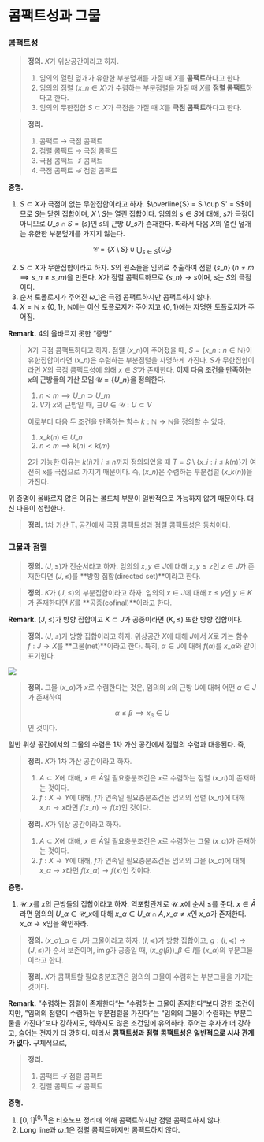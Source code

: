 # 콤팩트성과 그물

### 콤팩트성
> **정의.** $X$가 위상공간이라고 하자.
> 
> 1. 임의의 열린 덮개가 유한한 부분덮개를 가질 때 $X$를 **콤팩트**하다고 한다.
> 2. 임의의 점렬 $\lbrace x\_n \in X \rbrace$가 수렴하는 부분점렬을 가질 때 $X$를 **점렬 콤팩트**하다고 한다.
> 3. 임의의 무한집합 $S \subset X$가 극점을 가질 때 $X$를 **극점 콤팩트**하다고 한다.

> **정리.**
>
> 1. 콤팩트 $\rightarrow$ 극점 콤팩트
> 2. 점렬 콤팩트 $\rightarrow$ 극점 콤팩트
> 3. 극점 콤팩트 $\not\rightarrow$ 콤팩트
> 4. 극점 콤팩트 $\not\rightarrow$ 점렬 콤팩트


**증명.**

1. $S \subset X$가 극점이 없는 무한집합이라고 하자. $\overline{S} = S \cup S' = S$이므로 $S$는 닫힌 집합이며, $X \setminus S$는 열린 집합이다. 임의의 $s \in S$에 대해, $s$가 극점이 아니므로 $U\_s \cap S = \lbrace  s \rbrace$인 $s$의 근방 $U\_s$가 존재한다. 따라서 다음 $X$의 열린 덮개는 유한한 부분덮개를 가지지 않는다.

$$
\mathcal{C} = \lbrace  X \setminus S \rbrace \cup \bigcup_{s \in S} \lbrace  U_s \rbrace
$$

2. $S \subset X$가 무한집합이라고 하자. $S$의 원소들을 임의로 추출하여 점렬 $\lbrace  s\_n \rbrace \;(n \neq m \implies s\_n \neq s\_m)$을 만든다. $X$가 점렬 콤팩트하므로 $\lbrace  s\_n \rbrace → s$이며, $s$는 $S$의 극점이다.
3. 순서 토폴로지가 주어진 $\omega\_1$은 극점 콤팩트하지만 콤팩트하지 않다.
4. $X = \mathbb{N} \times \lbrace  0, 1 \rbrace$, $\mathbb{N}$에는 이산 토폴로지가 주어지고 $\lbrace  0, 1\rbrace$에는 자명한 토폴로지가 주어짐.

**Remark.** 4의 올바르지 못한 “증명”

> $X$가 극점 콤팩트하다고 하자. 점렬 $(x\_n)$이 주어졌을 때, $S = \lbrace  x\_n : n \in \mathbb{N}\rbrace$이 유한집합이라면 $(x\_n)$은 수렴하는 부분점렬을 자명하게 가진다. $S$가 무한집합이라면 $X$의 극점 콤팩트성에 의해 $x \in S'$가 존재한다. **이제 다음 조건을 만족하는 $x$의 근방들의 가산 모임 $\mathcal{U} = \lbrace  U\_n \rbrace$을 정의한다.**
>
> 1. $n < m \implies U\_n \supset U\_m$
> 2. $V$가 $x$의 근방일 때, $\exists U \in \mathcal{U} : U \subset V$
>
> 이로부터 다음 두 조건을 만족하는 함수 $k: \mathbb{N} → \mathbb{N}$을 정의할 수 있다.
>
> 1. $x\_{k(n)} \in U\_n$
> 2. $n < m \implies k(n) < k(m)$
>
> 2가 가능한 이유는 $k(i)$가 $i \leq n$까지 정의되었을 때 $T = S \setminus \lbrace  x\_i : i \leq k(n) \rbrace$가 여전히 $x$를 극점으로 가지기 때문이다. 즉, $(x\_n)$은 수렴하는 부분점렬 $(x\_{k(n)})$을 가진다.

위 증명이 올바르지 않은 이유는 볼드체 부분이 일반적으로 가능하지 않기 때문이다. 대신 다음이 성립한다.

> **정리.** 1차 가산 T₁ 공간에서 극점 콤팩트성과 점렬 콤팩트성은 동치이다.



### 그물과 점렬

> **정의.** $(J, \leq)$가 전순서라고 하자. 임의의 $x, y \in J$에 대해 $x, y \leq z$인 $z \in J$가 존재한다면 $(J, \leq)$를 **방향 집합(directed set)**이라고 한다.

> **정의.** $K$가 $(J, \leq)$의 부분집합이라고 하자. 임의의 $x \in J$에 대해 $x \leq y$인 $y \in K$가 존재한다면 $K$를 **공종(cofinal)**이라고 한다.

**Remark.** $(J, \leq)$가 방향 집합이고 $K \subset J$가 공종이라면 $(K, \leq)$ 또한 방향 집합이다.

> **정의.** $(J, \leq)$가 방향 집합이라고 하자. 위상공간 $X$에 대해 $J$에서 $X$로 가는 함수 $f: J → X$를 **그물(net)**이라고 한다. 특히, $\alpha \in J$에 대해 $f(\alpha)$를 $x\_\alpha$와 같이 표기한다.

![](https://velog.velcdn.com/images/dimenerno/post/9012f74b-245b-413c-8df4-f6ae30ebf7b3/image.png)

> **정의.** 그물 $(x\_\alpha)$가 $x$로 수렴한다는 것은, 임의의 $x$의 근방 $U$에 대해 어떤 $\alpha \in J$가 존재하여
>
> $$
> \alpha \leq \beta \implies x_\beta \in U
> $$
> 인 것이다.

일반 위상 공간에서의 그물의 수렴은 1차 가산 공간에서 점렬의 수렴과 대응된다. 즉,

> **정리.** $X$가 1차 가산 공간이라고 하자.
>
> 1. $A \subset X$에 대해, $x \in \bar{A}$일 필요충분조건은 $x$로 수렴하는 점렬 $(x\_n)$이 존재하는 것이다.
> 2. $f: X → Y$에 대해, $f$가 연속일 필요충분조건은 임의의 점렬 $(x\_n)$에 대해 $x\_n → x$라면  $f(x\_n) → f(x)$인 것이다. 

> **정리.** $X$가 위상 공간이라고 하자.
>
> 1. $A \subset X$에 대해, $x \in \bar{A}$일 필요충분조건은 $x$로 수렴하는 그물 $(x\_\alpha)$가 존재하는 것이다.
> 2. $f: X → Y$에 대해, $f$가 연속일 필요충분조건은 임의의 그물 $(x\_\alpha)$에 대해 $x\_\alpha → x$라면  $f(x\_\alpha) → f(x)$인 것이다. 

**증명.**

1. $\mathcal{U}\_x$를 $x$의 근방들의 집합이라고 하자. 역포함관계로 $\mathcal{U}\_x$에 순서 $\leq$를 준다. $x \in \bar{A}$라면 임의의 $U\_\alpha \in \mathcal{U}\_x$에 대해 $x\_\alpha \in U\_\alpha \cap A, x\_\alpha \neq x$인 $x\_\alpha$가 존재한다. $x\_\alpha → x$임을 확인하라.

> **정의.** $(x\_\alpha)\_{\alpha \in J}$가 그물이라고 하자. $(I, \preceq)$가 방향 집합이고, $g: (I, \preceq) → (J, \leq)$가 순서 보존이며, $\operatorname{im}g$가 공종일 때, $(x\_{g(\beta)})\_{\beta \in I}$를 $(x\_\alpha)$의 부분그물이라고 한다.

> **정리.** $X$가 콤팩트할 필요충분조건은 임의의 그물이 수렴하는 부분그물을 가지는 것이다.

**Remark.** ”수렴하는 점렬이 존재한다“는 ”수렴하는 그물이 존재한다“보다 강한 조건이지만, ”임의의 점렬이 수렴하는 부분점렬을 가진다”는 “임의의 그물이 수렴하는 부분그물을 가진다”보다 강하지도, 약하지도 않은 조건임에 유의하라. 주어는 후자가 더 강하고, 술어는 전자가 더 강하다. 따라서 **콤팩트성과 점렬 콤팩트성은 일반적으로 시사 관계가 없다.** 구체적으로,

> **정리.**
>
> 1. 콤팩트 $\not\rightarrow$ 점렬 콤팩트
> 2. 점렬 콤팩트 $\not\rightarrow$ 콤팩트

**증명.**

1. $[0, 1]^{[0, 1]}$은 티호노프 정리에 의해 콤팩트하지만 점렬 콤팩트하지 않다.
2. Long line과 $\omega\_1$은 점렬 콤팩트하지만 콤팩트하지 않다.
